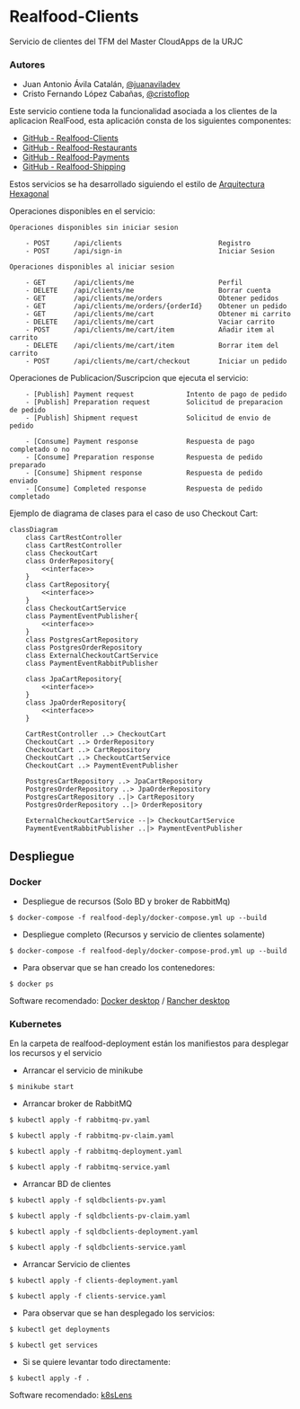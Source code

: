 # Realfood-Clients

Servicio de clientes del TFM del Master CloudApps de la URJC

### Autores

- Juan Antonio Ávila Catalán, [@juanaviladev](https://github.com/juanaviladev)
- Cristo Fernando López Cabañas, [@cristoflop](https://github.com/cristoflop)

Este servicio contiene toda la funcionalidad asociada a los clientes de la aplicacion RealFood, esta aplicación consta
de los siguientes componentes:

- [GitHub - Realfood-Clients](https://github.com/MasterCloudApps-Projects/realfood-clients)
- [GitHub - Realfood-Restaurants](https://github.com/MasterCloudApps-Projects/realfood-restaurants)
- [GitHub - Realfood-Payments](https://github.com/MasterCloudApps-Projects/realfood-payments)
- [GitHub - Realfood-Shipping](https://github.com/MasterCloudApps-Projects/realfood-shipping)

Estos servicios se ha desarrollado siguiendo el estilo
de [Arquitectura Hexagonal](https://es.wikipedia.org/wiki/Arquitectura_hexagonal_(software))

Operaciones disponibles en el servicio:

    Operaciones disponibles sin iniciar sesion

        - POST      /api/clients                        Registro
        - POST      /api/sign-in                        Iniciar Sesion

    Operaciones disponibles al iniciar sesion

        - GET       /api/clients/me                     Perfil
        - DELETE    /api/clients/me                     Borrar cuenta
        - GET       /api/clients/me/orders              Obtener pedidos
        - GET       /api/clients/me/orders/{orderId}    Obtener un pedido
        - GET       /api/clients/me/cart                Obtener mi carrito
        - DELETE    /api/clients/me/cart                Vaciar carrito
        - POST      /api/clients/me/cart/item           Añadir item al carrito
        - DELETE    /api/clients/me/cart/item           Borrar item del carrito
        - POST      /api/clients/me/cart/checkout       Iniciar un pedido

Operaciones de Publicacion/Suscripcion que ejecuta el servicio:

        - [Publish] Payment request             Intento de pago de pedido
        - [Publish] Preparation request         Solicitud de preparacion de pedido
        - [Publish] Shipment request            Solicitud de envio de pedido

        - [Consume] Payment response            Respuesta de pago completado o no
        - [Consume] Preparation response        Respuesta de pedido preparado
        - [Consume] Shipment response           Respuesta de pedido enviado
        - [Consume] Completed response          Respuesta de pedido completado

Ejemplo de diagrama de clases para el caso de uso Checkout Cart:

```mermaid
classDiagram
    class CartRestController
    class CartRestController
    class CheckoutCart
    class OrderRepository{
        <<interface>>
    }
    class CartRepository{
        <<interface>>
    }
    class CheckoutCartService
    class PaymentEventPublisher{
        <<interface>>
    }
    class PostgresCartRepository
    class PostgresOrderRepository
    class ExternalCheckoutCartService
    class PaymentEventRabbitPublisher
    
    class JpaCartRepository{
        <<interface>>
    }
    class JpaOrderRepository{
        <<interface>>
    }

    CartRestController ..> CheckoutCart
    CheckoutCart ..> OrderRepository
    CheckoutCart ..> CartRepository
    CheckoutCart ..> CheckoutCartService
    CheckoutCart ..> PaymentEventPublisher
    
    PostgresCartRepository ..> JpaCartRepository
    PostgresOrderRepository ..> JpaOrderRepository
    PostgresCartRepository ..|> CartRepository
    PostgresOrderRepository ..|> OrderRepository
    
    ExternalCheckoutCartService --|> CheckoutCartService
    PaymentEventRabbitPublisher ..|> PaymentEventPublisher
```

## Despliegue

### Docker

- Despliegue de recursos (Solo BD y broker de RabbitMq)

```
$ docker-compose -f realfood-deply/docker-compose.yml up --build
```

- Despliegue completo (Recursos y servicio de clientes solamente)

```
$ docker-compose -f realfood-deply/docker-compose-prod.yml up --build
```

- Para observar que se han creado los contenedores:

```
$ docker ps
```

Software recomendado: [Docker desktop](https://www.docker.com/) / [Rancher desktop](https://rancherdesktop.io/)

### Kubernetes

En la carpeta de realfood-deployment están los manifiestos para desplegar los recursos y el servicio

- Arrancar el servicio de minikube

```
$ minikube start
```

- Arrancar broker de RabbitMQ

```
$ kubectl apply -f rabbitmq-pv.yaml

$ kubectl apply -f rabbitmq-pv-claim.yaml

$ kubectl apply -f rabbitmq-deployment.yaml

$ kubectl apply -f rabbitmq-service.yaml
```

- Arrancar BD de clientes

```
$ kubectl apply -f sqldbclients-pv.yaml

$ kubectl apply -f sqldbclients-pv-claim.yaml

$ kubectl apply -f sqldbclients-deployment.yaml

$ kubectl apply -f sqldbclients-service.yaml
```

- Arrancar Servicio de clientes

```
$ kubectl apply -f clients-deployment.yaml

$ kubectl apply -f clients-service.yaml
```

- Para observar que se han desplegado los servicios:

```
$ kubectl get deployments

$ kubectl get services
```

- Si se quiere levantar todo directamente:
```
$ kubectl apply -f .
```

Software recomendado: [k8sLens](https://k8slens.dev/)